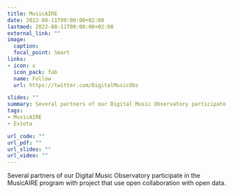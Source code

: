 ```yaml
---
title: MusicAIRE
date: 2022-08-11T09:00:00+02:00
lastmod: 2022-08-11T09:00:00+02:00
external_link: ""
image:
  caption: 
  focal_point: Smart
links:
- icon: x
  icon_pack: fab
  name: Follow
  url: https://twitter.com/DigitalMusicObs

slides: ""
summary: Several partners of our Digital Music Observatory participate in the MusicAIRE program with project that use open collaboration with open data.
tags:
- MusicAIRE
- Eviota

url_code: ""
url_pdf: ""
url_slides: ""
url_video: ""
---
```


Several partners of our Digital Music Observatory participate in the MusicAIRE program with project that use open collaboration with open data.